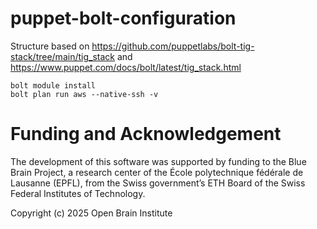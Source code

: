 # puppet-bolt-configuration

Structure based on https://github.com/puppetlabs/bolt-tig-stack/tree/main/tig_stack
and https://www.puppet.com/docs/bolt/latest/tig_stack.html

```
bolt module install
bolt plan run aws --native-ssh -v
```

# Funding and Acknowledgement

The development of this software was supported by funding to the Blue Brain Project, a research center of the École polytechnique fédérale de Lausanne (EPFL), from the Swiss government’s ETH Board of the Swiss Federal Institutes of Technology.

Copyright (c) 2025 Open Brain Institute
